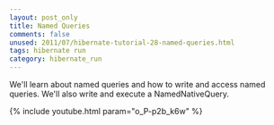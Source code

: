 ```yaml
---           
layout: post_only
title: Named Queries
comments: false
unused: 2011/07/hibernate-tutorial-28-named-queries.html
tags: hibernate run
category: hibernate_run
---
```


We'll learn about named queries and how to write and access named queries. We'll also write and execute a NamedNativeQuery.

{% include youtube.html param="o_P-p2b_k6w" %}